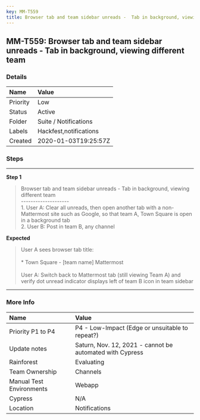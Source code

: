 ```yaml
---
key: MM-T559
title: Browser tab and team sidebar unreads -  Tab in background, viewing different team
---
```


## MM-T559: Browser tab and team sidebar unreads - Tab in background, viewing different team

### Details

| Name     | Value                  |
| :------- | :--------------------- |
| Priority | Low                    |
| Status   | Active                 |
| Folder   | Suite / Notifications  |
| Labels   | Hackfest,notifications |
| Created  | 2020-01-03T19:25:57Z   |

### Steps

<hr/>

**Step 1**

> <article>Browser tab and team sidebar unreads -  Tab in background, viewing different team<br />--------------------<br />1. User A: Clear all unreads, then open another tab with a non-Mattermost site such as Google, so that team A, Town Square is open in a background tab<br />2. User B: Post in team B, any channel</article>

**Expected**

> <article>User A sees browser tab title:<br /><br />* Town Square - [team name] Mattermost<br /><br />User A: Switch back to Mattermost tab (still viewing Team A) and verify dot unread indicator displays left of team B icon in team sidebar</article>

<hr/>

### More Info

| Name                     | Value                                                    |
| :----------------------- | :------------------------------------------------------- |
| Priority P1 to P4        | P4 - Low-Impact (Edge or unsuitable to repeat?)          |
| Update notes             | Saturn, Nov. 12, 2021 - cannot be automated with Cypress |
| Rainforest               | Evaluating                                               |
| Team Ownership           | Channels                                                 |
| Manual Test Environments | Webapp                                                   |
| Cypress                  | N/A                                                      |
| Location                 | Notifications                                            |

